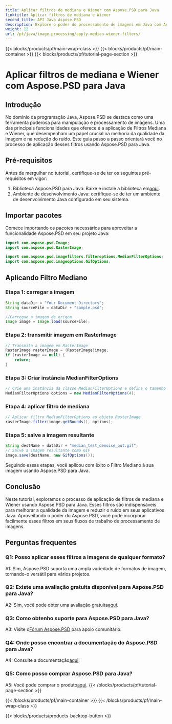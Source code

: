 ```yaml
---
title: Aplicar filtros de mediana e Wiener com Aspose.PSD para Java
linktitle: Aplicar filtros de mediana e Wiener
second_title: API Java Aspose.PSD
description: Explore o poder do processamento de imagens em Java com Aspose.PSD. Aprenda como aplicar os filtros Mediana e Wiener passo a passo. Melhore a qualidade da imagem sem esforço.
weight: 12
url: /pt/java/image-processing/apply-median-wiener-filters/
---
```


{{< blocks/products/pf/main-wrap-class >}}
{{< blocks/products/pf/main-container >}}
{{< blocks/products/pf/tutorial-page-section >}}

# Aplicar filtros de mediana e Wiener com Aspose.PSD para Java

## Introdução

No domínio da programação Java, Aspose.PSD se destaca como uma ferramenta poderosa para manipulação e processamento de imagens. Uma das principais funcionalidades que oferece é a aplicação de Filtros Mediana e Wiener, que desempenham um papel crucial na melhoria da qualidade da imagem e na redução do ruído. Este guia passo a passo orientará você no processo de aplicação desses filtros usando Aspose.PSD para Java.

## Pré-requisitos

Antes de mergulhar no tutorial, certifique-se de ter os seguintes pré-requisitos em vigor:

1.  Biblioteca Aspose.PSD para Java: Baixe e instale a biblioteca em[aqui](https://releases.aspose.com/psd/java/).
2. Ambiente de desenvolvimento Java: certifique-se de ter um ambiente de desenvolvimento Java configurado em seu sistema.

## Importar pacotes

Comece importando os pacotes necessários para aproveitar a funcionalidade Aspose.PSD em seu projeto Java:

```java
import com.aspose.psd.Image;
import com.aspose.psd.RasterImage;

import com.aspose.psd.imagefilters.filteroptions.MedianFilterOptions;
import com.aspose.psd.imageoptions.GifOptions;
```

## Aplicando Filtro Mediano

### Etapa 1: carregar a imagem

```java
String dataDir = "Your Document Directory";
String sourceFile = dataDir + "sample.psd";

//Carregue a imagem de origem
Image image = Image.load(sourceFile);
```

### Etapa 2: transmitir imagem em RasterImage

```java
// Transmita a imagem em RasterImage
RasterImage rasterImage = (RasterImage)image;
if (rasterImage == null) {
    return;
}
```

### Etapa 3: Criar instância MedianFilterOptions

```java
// Crie uma instância da classe MedianFilterOptions e defina o tamanho do filtro
MedianFilterOptions options = new MedianFilterOptions(4);
```

### Etapa 4: aplicar filtro de mediana

```java
// Aplicar filtro MedianFilterOptions ao objeto RasterImage
rasterImage.filter(image.getBounds(), options);
```

### Etapa 5: salve a imagem resultante

```java
String destName = dataDir + "median_test_denoise_out.gif";
// Salve a imagem resultante como GIF
image.save(destName, new GifOptions());
```

Seguindo essas etapas, você aplicou com êxito o Filtro Mediano à sua imagem usando Aspose.PSD para Java.

## Conclusão

Neste tutorial, exploramos o processo de aplicação de filtros de mediana e Wiener usando Aspose.PSD para Java. Esses filtros são indispensáveis para melhorar a qualidade da imagem e reduzir o ruído em seus aplicativos Java. Aproveitando o poder do Aspose.PSD, você pode incorporar facilmente esses filtros em seus fluxos de trabalho de processamento de imagens.

## Perguntas frequentes

### Q1: Posso aplicar esses filtros a imagens de qualquer formato?

A1: Sim, Aspose.PSD suporta uma ampla variedade de formatos de imagem, tornando-o versátil para vários projetos.

### Q2: Existe uma avaliação gratuita disponível para Aspose.PSD para Java?

 A2: Sim, você pode obter uma avaliação gratuita[aqui](https://releases.aspose.com/).

### Q3: Como obtenho suporte para Aspose.PSD para Java?

 A3: Visite o[Fórum Aspose.PSD](https://forum.aspose.com/c/psd/34) para apoio comunitário.

### Q4: Onde posso encontrar a documentação do Aspose.PSD para Java?

 A4: Consulte a documentação[aqui](https://reference.aspose.com/psd/java/).

### Q5: Como posso comprar Aspose.PSD para Java?

 A5: Você pode comprar o produto[aqui](https://purchase.aspose.com/buy).
{{< /blocks/products/pf/tutorial-page-section >}}

{{< /blocks/products/pf/main-container >}}
{{< /blocks/products/pf/main-wrap-class >}}

{{< blocks/products/products-backtop-button >}}
